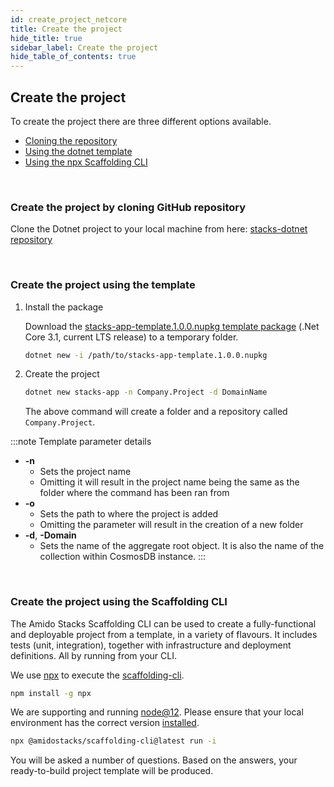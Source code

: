 ```yaml
---
id: create_project_netcore
title: Create the project
hide_title: true
sidebar_label: Create the project
hide_table_of_contents: true
---
```


## Create the project

To create the project there are three different options available.

* [Cloning the repository](#create-the-project-by-cloning-github-repository)
* [Using the dotnet template](#create-the-project-using-the-template)
* [Using the npx Scaffolding CLI](#create-the-project-using-the-scaffolding-cli)

<br />

### Create the project by cloning GitHub repository

Clone the Dotnet project to your local machine from here: [stacks-dotnet repository](https://github.com/amido/stacks-dotnet)

<br />

### Create the project using the template

1. Install the package

    Download the [stacks-app-template.1.0.0.nupkg template package](https://github.com/amido/stacks-dotnet/releases/tag/1.0.0)
    (.Net Core 3.1, current LTS release) to a temporary folder.

    ```bash
    dotnet new -i /path/to/stacks-app-template.1.0.0.nupkg
    ```

2. Create the project

    ```bash title="Template command to create the project"
    dotnet new stacks-app -n Company.Project -d DomainName
    ```

    The above command will create a folder and a repository called `Company.Project`.

:::note Template parameter details

* **-n**
    * Sets the project name
    * Omitting it will result in the project name being the same as the folder where the command has been ran from
* **-o**
    * Sets the path to where the project is added
    * Omitting the parameter will result in the creation of a new folder
* **-d**, **-Domain**
    * Sets the name of the aggregate root object. It is also the name of the collection within CosmosDB instance.
:::

<br />

### Create the project using the Scaffolding CLI

The Amido Stacks Scaffolding CLI can be used to create a fully-functional and deployable project from a template, in a variety of flavours.
It includes tests (unit, integration), together with infrastructure and deployment definitions. All by running from your CLI.

We use [npx](https://www.npmjs.com/package/npx) to execute the [scaffolding-cli](https://www.npmjs.com/package/@amidostacks/scaffolding-cli).

```bash title="npx install command"
npm install -g npx
```

We are supporting and running [node@12](https://nodejs.org/en/about/releases/).
Please ensure that your local environment has the correct version [installed](https://nodejs.org/en/download/).

```bash title="Scaffolding-CLI command to create the project"
npx @amidostacks/scaffolding-cli@latest run -i
```

You will be asked a number of questions. Based on the answers, your ready-to-build project template will be produced.


